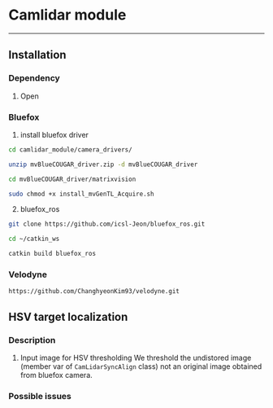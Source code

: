 # Camlidar module 

---
## Installation 

### Dependency 

1. Open

### Bluefox 

1. install bluefox driver

```bash
cd camlidar_module/camera_drivers/

unzip mvBlueCOUGAR_driver.zip -d mvBlueCOUGAR_driver

cd mvBlueCOUGAR_driver/matrixvision

sudo chmod +x install_mvGenTL_Acquire.sh

```

2. bluefox_ros

```bash
git clone https://github.com/icsl-Jeon/bluefox_ros.git

cd ~/catkin_ws

catkin build bluefox_ros
```

### Velodyne 

```bash
https://github.com/ChanghyeonKim93/velodyne.git
```

## HSV target localization 

### Description 
1. Input image for HSV thresholding 
We threshold the undistored image (member var of `CamLidarSyncAlign` class) not an original image obtained from bluefox camera. 

### Possible issues 